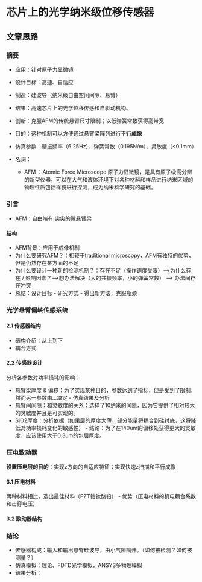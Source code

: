 # 芯片上的光学纳米级位移传感器



## 文章思路



### 摘要

- 应用：针对原子力显微镜
- 设计目标：高速、自适应
- 制造：硅波导（纳米级自由空间间隙、悬臂）
- 结果：高速芯片上的光学位移传感和自驱动机构。
- 创新：克服AFM的传统悬臂尺寸限制；以低弹簧常数获得高带宽
- 目的：这种机制可以方便通过悬臂梁阵列进行**平行成像**
- 仿真参数：谐振频率（6.25Hz）、弹簧常数（0.195N/m）、灵敏度（<0.1mm）



- 名词：
  
  - AFM ：Atomic Force Microscope 原子力显微镜，是具有原子级高分辨的新型仪器，可以在大气和液体环境下对各种材料和样品进行纳米区域的物理性质包括样貌进行探测，成为纳米科学研究的基础。
  
  

### 引言

- AFM：自由端有 尖尖的微悬臂梁

#### 结构

- AFM背景：应用于成像机制
- 为什么要研究AFM？：相较于traditional microscopy，AFM有独特的优势，但是仍然存在某方面的不足
- 为什么要设计一种新的检测机制？：存在不足（操作速度受限）-->为什么存在 / 影响因素？-->想办法解决（大的共振频率，小的弹簧常数） --> 办法间存在冲突
- 总结：设计目标 - 研究方式 - 得出新方法，克服瓶颈



### 光学悬臂偏转传感系统

#### 2.1 传感器结构

- 结构介绍：从上到下
- 耦合方式

#### 2.2 传感器设计

分析各参数对功率损耗的影响：

- 悬臂梁厚度 & 偏移：为了实现某种目的，参数达到了指标，但是受到了限制，然而另一参数由...决定 - 仿真结果及分析
- 悬臂间间隙：和灵敏度的关系：选择了10纳米的间隙，因为它提供了相对较大的灵敏度并且是可实现的。
- SiO2厚度：分析依据（如果层的厚度太薄，部分能量将耦合到硅衬底，这将降低对功率损耗变化的敏感性） - 结论：为了在140um的偏移处获得更大的灵敏度，应该使用大于0.3um的包层厚度。



### 压电致动器

**设置压电层的目的**：实现z方向的自适应特征；实现快速z扫描和平行成像

#### 3.1 压电材料

两种材料相比，选出最佳材料（PZT锆钛酸铅） - 优势（压电材料的机电耦合系数和击穿电压）

#### 3.2 致动器结构



### 结论

- 传感器构成：输入和输出悬臂硅波导，由小气隙隔开。（如何被检测？如何被测量？）
- 仿真模拟：理论、FDTD光学模拟，ANSYS多物理模拟
- 结果分析：